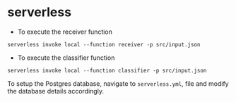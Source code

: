 # serverless

- To execute the receiver function 
```
serverless invoke local --function receiver -p src/input.json
````

- To execute the classifier function 
```
serverless invoke local --function classifier -p src/input.json
````

To setup the Postgres database, navigate to `serverless.yml`, file and modify the database details accordingly.

